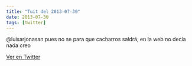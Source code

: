 ```yaml
---
title: "Tuit del 2013-07-30"
date: 2013-07-30
tags: [twitter]
---
```


@luisarjonasan pues no se para que cacharros saldrá, en la web no decía nada creo



[Ver en Twitter](https://twitter.com/i/web/status/362333051067441152)

